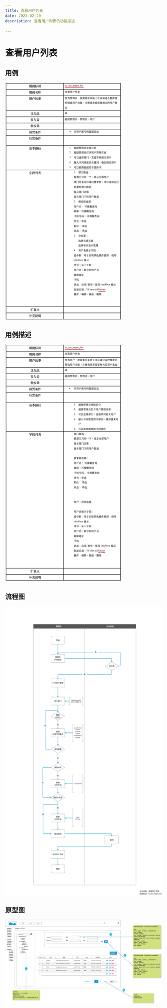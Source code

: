 ```yaml
---
title: 查看用户列表
date: 2023-02-20
description: 查看用户列表的功能描述

---
```


# 查看用户列表


## 用例

![](images/uc_usr_mgmt_list-______.png)


## 用例描述

![](images/uc_desc_usr_mgmt_list.png)

## 流程图

![](images/fl_usr_mgmt_list-______.png)

## 原型图
![](images/pt_usr_mgmt_list-______.png)
